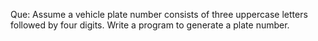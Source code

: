 Que: Assume a vehicle plate number consists of three uppercase letters followed by four digits. Write a program to generate a plate number.
